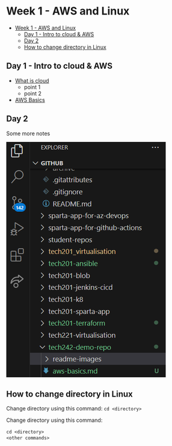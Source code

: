 # Week 1 - AWS and Linux

- [Week 1 - AWS and Linux](#week-1---aws-and-linux)
  - [Day 1 - Intro to cloud \& AWS](#day-1---intro-to-cloud--aws)
  - [Day 2](#day-2)
  - [How to change directory in Linux](#how-to-change-directory-in-linux)


## Day 1 - Intro to cloud & AWS

- [What is cloud](what-is-cloud)
  - point 1
  - point 2
- [AWS Basics](aws-basics.md)

## Day 2

Some more notes

![screenshot-vscode-files-and-folders](readme-images/screenshot-vscode-files-and-folders.png)


## How to change directory in Linux

Change directory using this command: `cd <directory>`

Change directory using this command: 
```
cd <directory>
<other commands>
```